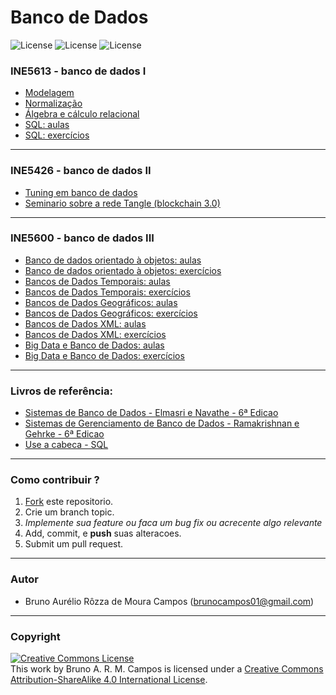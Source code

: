 # Banco de Dados
![License](https://img.shields.io/badge/Code%20License-MIT-blue.svg)
![License](https://img.shields.io/badge/SQL-learning-yellowgreen.svg)
![License](https://img.shields.io/badge/UFSC-Banco%20de%20Dados-red.svg)
### INE5613 - banco de dados I
 - [Modelagem](https://github.com/brunocampos01/banco-de-dados/tree/master/modelagem)
 - [Normalização](https://github.com/brunocampos01/banco-de-dados/tree/master/normalizacao)
 - [Álgebra e cálculo relacional](https://github.com/brunocampos01/banco-de-dados/tree/master/algebra_e_calculo)
 - [SQL: aulas](https://github.com/brunocampos01/banco-de-dados/tree/master/sql/aulas)
 - [SQL: exercícios](https://github.com/brunocampos01/banco-de-dados/tree/master/sql/exercicios)
---
### INE5426 - banco de dados II
- [Tuning em banco de dados](https://github.com/brunocampos01/banco-de-dados/tree/master/bd_II)
- [Seminario sobre a rede Tangle (blockchain 3.0)](https://github.com/brunocampos01/banco-de-dados/blob/master/bd_II/exercicios/seminario_rede_tangle.pptx)
---
### INE5600 - banco de dados III
 - [Banco de dados orientado à objetos: aulas](https://github.com/brunocampos01/banco-de-dados/tree/master/banco_de_dados_SQL/aulas/bd_orientado_a_objetos)
 - [Banco de dados orientado à objetos: exercícios](https://github.com/brunocampos01/banco-de-dados/tree/master/banco_de_dados_SQL/exercicios/exercicios_bdoo)
 - [Bancos de Dados Temporais: aulas](https://github.com/brunocampos01/banco-de-dados/tree/master/banco_de_dados_SQL/aulas/bd_temporais)
 - [Bancos de Dados Temporais: exercícios](https://github.com/brunocampos01/banco-de-dados/tree/master/banco_de_dados_SQL/exercicios/exercicios_bdt)
 - [Bancos de Dados Geográficos: aulas](https://github.com/brunocampos01/banco-de-dados/tree/master/banco_de_dados_SQL/aulas/bd_geograficos)
 - [Bancos de Dados Geográficos: exercícios](https://github.com/brunocampos01/banco-de-dados/tree/master/banco_de_dados_SQL/exercicios/exercicios_bdgeograficos)
 - [Bancos de Dados XML: aulas](https://github.com/brunocampos01/banco-de-dados/tree/master/banco_de_dados_SQL/aulas/bd_xml)
 - [Bancos de Dados XML: exercícios](https://github.com/brunocampos01/banco-de-dados/tree/master/banco_de_dados_SQL/exercicios/exercicios_bd_xml)
 - [Big Data e Banco de Dados: aulas](https://)
 - [Big Data e Banco de Dados: exercícios](https://)
 ---
 ### Livros de referência: 
  - [Sistemas de Banco de Dados - Elmasri e Navathe - 6ª Edicao](https://github.com/brunocampos01/banco-de-dados/blob/master/livros/Sistemas%20de%20Banco%20de%20Dados%20navathe%206%C2%AA%20Edicao.pdf)
   - [Sistemas de Gerenciamento de Banco de Dados - Ramakrishnan e Gehrke - 6ª Edicao](https://github.com/brunocampos01/banco-de-dados/blob/master/livros/Sistemas%20de%20Gerenciamento%20de%20Banco%20de%20Dados%20-%203%C2%AA%20Ed.pdf)
   - [Use a cabeca - SQL](https://github.com/brunocampos01/banco-de-dados/blob/master/livros/Use%20a%20Cabeca%20-%20SQL.pdf)
---
### Como contribuir ?
1. [Fork](fork) este repositorio.
2. Crie um branch topic.
3. *Implemente sua feature ou faca um bug fix ou acrecente algo relevante*
4. Add, commit, e **push** suas alteracoes.
5. Submit um pull request.
---
### Autor
- Bruno Aurélio Rôzza de Moura Campos (brunocampos01@gmail.com)
---
### Copyright
<a rel="license" href="http://creativecommons.org/licenses/by-sa/4.0/"><img alt="Creative Commons License" style="border-width:0" src="https://i.creativecommons.org/l/by-sa/4.0/88x31.png" /></a><br />This work by <span xmlns:cc="http://creativecommons.org/ns#" property="cc:attributionName">Bruno A. R. M. Campos</span> is licensed under a <a rel="license" href="http://creativecommons.org/licenses/by-sa/4.0/">Creative Commons Attribution-ShareAlike 4.0 International License</a>.
